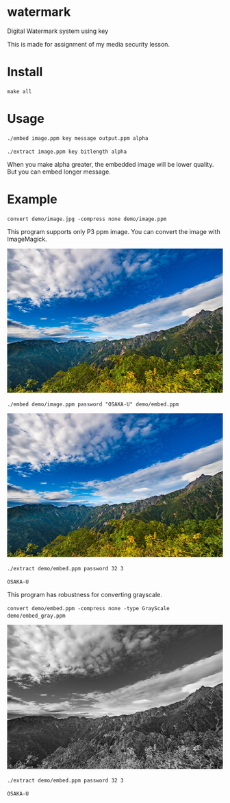 # watermark
Digital Watermark system using key

This is made for assignment of my media security lesson.

# Install
`make all`

# Usage
`./embed image.ppm key message output.ppm alpha`

`./extract image.ppm key bitlength alpha`

When you make alpha greater, the embedded image will be lower quality. But you can embed longer message.

# Example
`convert demo/image.jpg -compress none demo/image.ppm`

This program supports only P3 ppm image. You can convert the image with ImageMagick.

![image.ppm](https://github.com/aki33524/watermark/blob/master/demo/image.png)

`./embed demo/image.ppm password "OSAKA-U" demo/embed.ppm`

![embed.ppm](https://github.com/aki33524/watermark/blob/master/demo/embed.png)

`./extract demo/embed.ppm password 32 3`

`OSAKA-U`

This program has robustness for converting grayscale.

`convert demo/embed.ppm -compress none -type GrayScale demo/embed_gray.ppm`

![embed_gray.ppm](https://github.com/aki33524/watermark/blob/master/demo/embed_gray.png)

`./extract demo/embed.ppm password 32 3`

`OSAKA-U`
